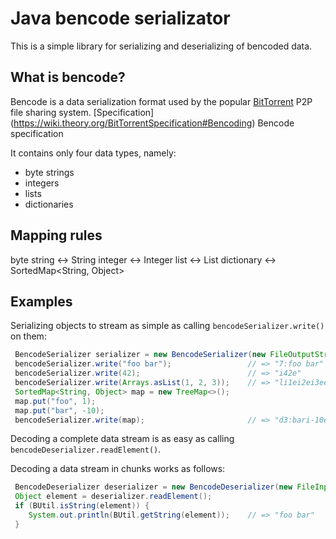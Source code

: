 Java bencode serializator
=========================

This is a simple library for serializing and deserializing of bencoded data.


What is bencode?
----------------

Bencode is a data serialization format used by the popular 
[BitTorrent](http://bittorrent.org/) P2P file sharing system.
[Specification] (https://wiki.theory.org/BitTorrentSpecification#Bencoding) Bencode specification

It contains only four data types, namely:

- byte strings
- integers
- lists
- dictionaries


Mapping rules
-------------

 byte string    <-> String
 integer        <-> Integer
 list           <-> List<Object>
 dictionary     <-> SortedMap<String, Object>


Examples
--------

Serializing objects to stream as simple as calling `bencodeSerializer.write()` on them:

```java
 BencodeSerializer serializer = new BencodeSerializer(new FileOutputStream("example.ser"));
 bencodeSerializer.write("foo bar");                 // => "7:foo bar"
 bencodeSerializer.write(42);                        // => "i42e"
 bencodeSerializer.write(Arrays.asList(1, 2, 3));    // => "li1ei2ei3ee"
 SortedMap<String, Object> map = new TreeMap<>();
 map.put("foo", 1);
 map.put("bar", -10);
 bencodeSerializer.write(map);                       // => "d3:bari-10e3:fooi1ee"
```

Decoding a complete data stream is as easy as calling `bencodeDeserializer.readElement()`.

Decoding a data stream in chunks works as follows:

```java
 BencodeDeserializer deserializer = new BencodeDeserializer(new FileInputStream("example.ser"));
 Object element = deserializer.readElement();
 if (BUtil.isString(element)) {
    System.out.println(BUtil.getString(element));    // => "foo bar"
 }
```
